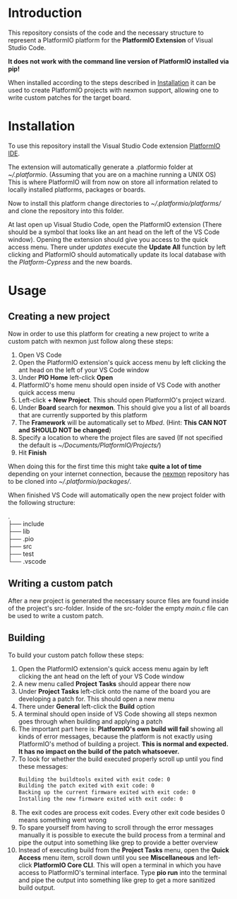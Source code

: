 # Introduction
This repository consists of the code and the necessary structure to represent a PlatformIO platform for the **PlatformIO Extension** of Visual Studio Code.

**It does not work with the command line version of PlatformIO installed via pip!**

When installed according to the steps described in [Installation](#installation) it can be used to create PlatformIO projects with nexmon support, allowing one to write custom patches for the target board.

# Installation
To use this repository install the Visual Studio Code extension [PlatformIO IDE](https://marketplace.visualstudio.com/items?itemName=platformio.platformio-ide).

The extension will automatically generate a .platformio folder at *~/.platformio*. (Assuming that you are on a machine running a UNIX OS)  
This is where PlatformIO will from now on store all information related to locally installed platforms, packages or boards.

Now to install this platform change directories to *~/.platformio/platforms/* and clone the repository into this folder.

At last open up Visual Studio Code, open the PlatformIO extension (There should be a symbol that looks like an ant head on the left of the VS Code window). Opening the extension should give you access to the quick access menu. There under *updates* execute the **Update All** function by left clicking and PlatformIO should automatically update its local database with the *Platform-Cypress* and the new boards.

# Usage
## Creating a new project
Now in order to use this platform for creating a new project to write a custom patch with nexmon just follow along these steps:
1. Open VS Code
2. Open the PlatformIO extension's quick access menu by left clicking the ant head on the left of your VS Code window
3. Under **PIO Home** left-click **Open**
4. PlatformIO's home menu should open inside of VS Code with another quick access menu
5. Left-click **+ New Project**. This should open PlatformIO's project wizard.
6. Under **Board** search for **nexmon**. This should give you a list of all boards that are currently supported by this platform
7. The **Framework** will be automatically set to *Mbed*. (Hint: **This CAN NOT and SHOULD NOT be changed**)
8. Specify a location to where the project files are saved (If not specified the default is *~/Documents/PlatformIO/Projects/*)
9. Hit **Finish**

When doing this for the first time this might take **quite a lot of time** depending on your internet connection, because the [nexmon](https://github.com/seemoo-lab/nexmon) repository has to be cloned into *~/.platformio/packages/*.

When finished VS Code will automatically open the new project folder with the following structure:

.  
├── include  
├── lib  
├── .pio  
├── src  
├── test  
└── .vscode


## Writing a custom patch
After a new project is generated the necessary source files are found inside of the project's src-folder. Inside of the src-folder the empty *main.c* file can be used to write a custom patch.

## Building
To build your custom patch follow these steps:
1. Open the PlatformIO extension's quick access menu again by left clicking the ant head on the left of your VS Code window
2. A new menu called **Project Tasks** should appear there now
3. Under **Project Tasks** left-click onto the name of the board you are developing a patch for. This should open a new menu
4. There under **General** left-click the **Build** option
5. A terminal should open inside of VS Code showing all steps nexmon goes through when building and applying a patch
6. The important part here is: **PlatformIO's own build will fail** showing all kinds of error messages, because the platform is not exactly using PlatformIO's method of building a project. **This is normal and expected. It has no impact on the build of the patch whatsoever.**
7. To look for whether the build executed properly scroll up until you find these messages:  
    ```bash
    Building the buildtools exited with exit code: 0  
    Building the patch exited with exit code: 0  
    Backing up the current firmware exited with exit code: 0  
    Installing the new firmware exited with exit code: 0
    ```
8. The exit codes are process exit codes. Every other exit code besides 0 means something went wrong
9.  To spare yourself from having to scroll through the error messages manually it is possible to execute the build process from a terminal and pipe the output into something like grep to provide a better overview
10. Instead of executing build from the **Project Tasks** menu, open the **Quick Access** menu item, scroll down until you see **Miscellaneous** and left-click **PlatformIO Core CLI**. This will open a terminal in which you have access to PlatformIO's terminal interface. Type **pio run** into the terminal and pipe the output into something like grep to get a more sanitized build output.
